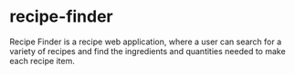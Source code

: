 # recipe-finder
Recipe Finder is a recipe web application, where a user can search for a variety of recipes and find the ingredients and quantities needed to make each recipe item.
